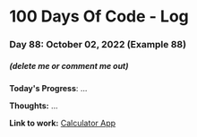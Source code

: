 # 100 Days Of Code - Log

### Day 88: October 02, 2022 (Example 88)
##### (delete me or comment me out)

**Today's Progress**: ...

**Thoughts:** ...

**Link to work:** [Calculator App](https://github.com/username/reponame)
